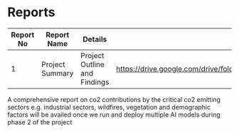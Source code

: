 # Reports

| Report No| Report Name | Details | URL |
|-|-|-|-|
|1| Project Summary | Project Outline and Findings | https://drive.google.com/drive/folders/1EP5SurbgLHX1tW06OR8cfqTziacxgmNG |

A comprehensive report on co2 contributions by the critical co2 emitting sectors e.g. industrial sectors, wildfires, vegetation and demographic factors will be availed once we run and deploy multiple AI models during phase 2 of the project
